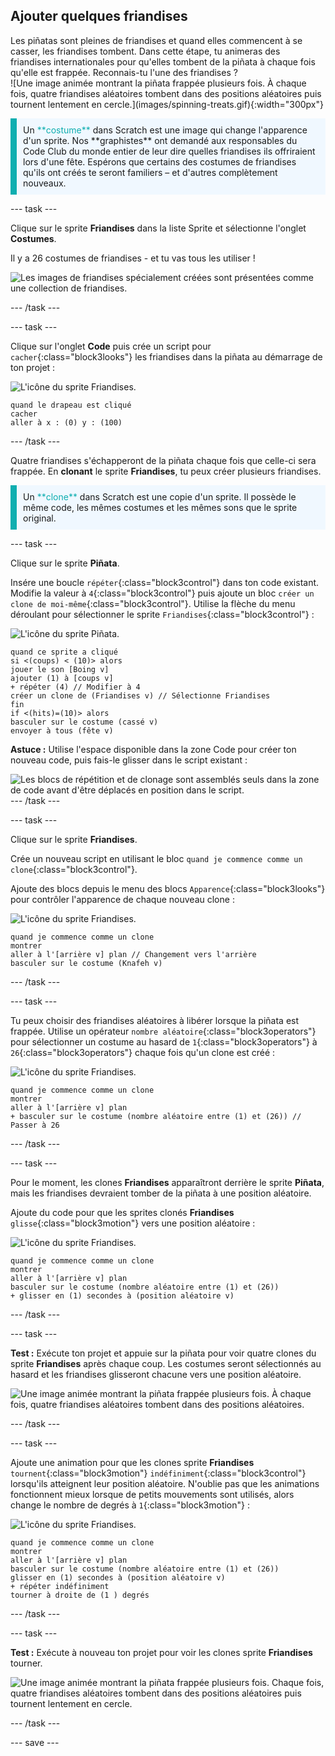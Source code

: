 ## Ajouter quelques friandises

<div style="display: flex; flex-wrap: wrap">
<div style="flex-basis: 200px; flex-grow: 1; margin-right: 15px;">
Les piñatas sont pleines de friandises et quand elles commencent à se casser, les friandises tombent. Dans cette étape, tu animeras des friandises internationales pour qu'elles tombent de la piñata à chaque fois qu'elle est frappée. Reconnais-tu l'une des friandises ?
</div>
<div>
![Une image animée montrant la piñata frappée plusieurs fois. À chaque fois, quatre friandises aléatoires tombent dans des positions aléatoires puis tournent lentement en cercle.](images/spinning-treats.gif){:width="300px"}
</div>
</div>

<p style="border-left: solid; border-width:10px; border-color: #0faeb0; background-color: aliceblue; padding: 10px;">
Un <span style="color: #0faeb0">**costume**</span> dans Scratch est une image qui change l'apparence d'un sprite. Nos **graphistes** ont demandé aux responsables du Code Club du monde entier de leur dire quelles friandises ils offriraient lors d'une fête. Espérons que certains des costumes de friandises qu'ils ont créés te seront familiers – et d'autres complètement nouveaux.      
</p>

--- task ---

Clique sur le sprite **Friandises** dans la liste Sprite et sélectionne l'onglet **Costumes**.

Il y a 26 costumes de friandises - et tu vas tous les utiliser !

![Les images de friandises spécialement créées sont présentées comme une collection de friandises.](images/treats.png)

--- /task ---

--- task ---

Clique sur l'onglet **Code** puis crée un script pour `cacher`{:class="block3looks"} les friandises dans la piñata au démarrage de ton projet :

![L'icône du sprite Friandises.](images/treats-sprite.png)

```blocks3
quand le drapeau est cliqué
cacher
aller à x : (0) y : (100)
```

--- /task ---

Quatre friandises s'échapperont de la piñata chaque fois que celle-ci sera frappée. En **clonant** le sprite **Friandises**, tu peux créer plusieurs friandises.

<p style="border-left: solid; border-width:10px; border-color: #0faeb0; background-color: aliceblue; padding: 10px;">
Un <span style="color: #0faeb0">**clone**</span> dans Scratch est une copie d'un sprite. Il possède le même code, les mêmes costumes et les mêmes sons que le sprite original.      
</p>

--- task ---

Clique sur le sprite **Piñata**.

Insére une boucle `répéter`{:class="block3control"} dans ton code existant. Modifie la valeur à `4`{:class="block3control"} puis ajoute un bloc `créer un clone de moi-même`{:class="block3control"}. Utilise la flèche du menu déroulant pour sélectionner le sprite `Friandises`{:class="block3control"} :

![L'icône du sprite Piñata.](images/pinata-sprite.png)

```blocks3
quand ce sprite a cliqué
si <(coups) < (10)> alors
jouer le son [Boing v]
ajouter (1) à [coups v] 
+ répéter (4) // Modifier à 4
créer un clone de (Friandises v) // Sélectionne Friandises
fin
if <(hits)=(10)> alors
basculer sur le costume (cassé v)
envoyer à tous (fête v)
```

**Astuce :** Utilise l'espace disponible dans la zone Code pour créer ton nouveau code, puis fais-le glisser dans le script existant :

![Les blocs de répétition et de clonage sont assemblés seuls dans la zone de code avant d'être déplacés en position dans le script.](images/code-area.gif)
--- /task ---

--- task ---

Clique sur le sprite **Friandises**.

Crée un nouveau script en utilisant le bloc `quand je commence comme un clone`{:class="block3control"}.

Ajoute des blocs depuis le menu des blocs `Apparence`{:class="block3looks"} pour contrôler l'apparence de chaque nouveau clone :

![L'icône du sprite Friandises.](images/treats-sprite.png)

```blocks3
quand je commence comme un clone
montrer
aller à l'[arrière v] plan // Changement vers l'arrière
basculer sur le costume (Knafeh v)
```

--- /task ---

--- task ---

Tu peux choisir des friandises aléatoires à libérer lorsque la piñata est frappée. Utilise un opérateur `nombre aléatoire`{:class="block3operators"} pour sélectionner un costume au hasard de `1`{:class="block3operators"} à `26`{:class="block3operators"} chaque fois qu'un clone est créé :

![L'icône du sprite Friandises.](images/treats-sprite.png)

```blocks3
quand je commence comme un clone
montrer
aller à l'[arrière v] plan 
+ basculer sur le costume (nombre aléatoire entre (1) et (26)) // Passer à 26
```

--- /task ---

--- task ---

Pour le moment, les clones **Friandises** apparaîtront derrière le sprite **Piñata**, mais les friandises devraient tomber de la piñata à une position aléatoire.

Ajoute du code pour que les sprites clonés **Friandises** `glisse`{:class="block3motion"} vers une position aléatoire :

![L'icône du sprite Friandises.](images/treats-sprite.png)

```blocks3
quand je commence comme un clone
montrer
aller à l'[arrière v] plan
basculer sur le costume (nombre aléatoire entre (1) et (26))
+ glisser en (1) secondes à (position aléatoire v) 
```

--- /task ---

--- task ---

**Test :** Exécute ton projet et appuie sur la piñata pour voir quatre clones du sprite **Friandises** après chaque coup. Les costumes seront sélectionnés au hasard et les friandises glisseront chacune vers une position aléatoire.

![Une image animée montrant la piñata frappée plusieurs fois. À chaque fois, quatre friandises aléatoires tombent dans des positions aléatoires.](images/four-treats.gif)

--- /task ---

--- task ---

Ajoute une animation pour que les clones sprite **Friandises** `tournent`{:class="block3motion"} `indéfiniment`{:class="block3control"} lorsqu'ils atteignent leur position aléatoire. N'oublie pas que les animations fonctionnent mieux lorsque de petits mouvements sont utilisés, alors change le nombre de degrés à `1`{:class="block3motion"} :

![L'icône du sprite Friandises.](images/treats-sprite.png)

```blocks3
quand je commence comme un clone
montrer
aller à l'[arrière v] plan
basculer sur le costume (nombre aléatoire entre (1) et (26))
glisser en (1) secondes à (position aléatoire v) 
+ répéter indéfiniment
tourner à droite de (1 ) degrés
```

--- /task ---

--- task ---

**Test :** Exécute à nouveau ton projet pour voir les clones sprite **Friandises** tourner.

![Une image animée montrant la piñata frappée plusieurs fois. Chaque fois, quatre friandises aléatoires tombent dans des positions aléatoires puis tournent lentement en cercle.](images/spinning-treats.gif)

--- /task ---

--- save ---
